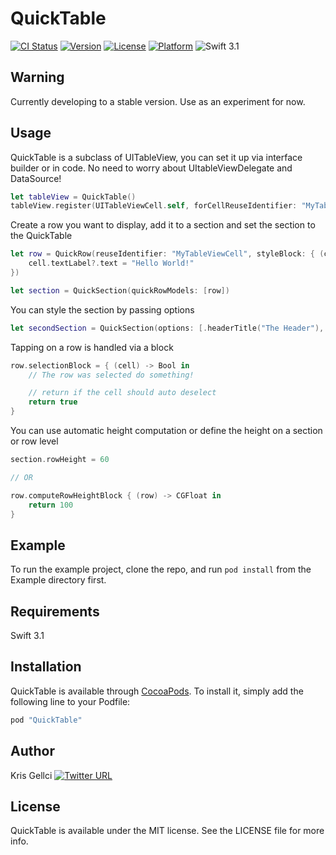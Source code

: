 # QuickTable

[![CI Status](http://img.shields.io/travis/kgellci/QuickTable.svg?style=flat)](https://travis-ci.org/kgellci/QuickTable)
[![Version](https://img.shields.io/cocoapods/v/QuickTable.svg?style=flat)](http://cocoapods.org/pods/QuickTable)
[![License](https://img.shields.io/cocoapods/l/QuickTable.svg?style=flat)](http://cocoapods.org/pods/QuickTable)
[![Platform](https://img.shields.io/cocoapods/p/QuickTable.svg?style=flat)](http://cocoapods.org/pods/QuickTable)
![Swift 3.1](https://img.shields.io/badge/Swift-3.0-orange.svg)

## Warning

Currently developing to a stable version. Use as an experiment for now.

## Usage

QuickTable is a subclass of UITableView, you can set it up via interface builder or in code.  No need to worry about UItableViewDelegate and DataSource!

```swift
let tableView = QuickTable()
tableView.register(UITableViewCell.self, forCellReuseIdentifier: "MyTableViewCell")
```

Create a row you want to display, add it to a section and set the section to the QuickTable

```swift
let row = QuickRow(reuseIdentifier: "MyTableViewCell", styleBlock: { (cell) in
    cell.textLabel?.text = "Hello World!"
})

let section = QuickSection(quickRowModels: [row])
```

You can style the section by passing options

```swift
let secondSection = QuickSection(options: [.headerTitle("The Header"), .footerTitle("The Footer")])
```

Tapping on a row is handled via a block

```swift
row.selectionBlock = { (cell) -> Bool in
    // The row was selected do something!

    // return if the cell should auto deselect
    return true
}
```

You can use automatic height computation or define the height on a section or row level

```swift
section.rowHeight = 60

// OR

row.computeRowHeightBlock { (row) -> CGFloat in
    return 100
}

```

## Example

To run the example project, clone the repo, and run `pod install` from the Example directory first.

## Requirements

Swift 3.1

## Installation

QuickTable is available through [CocoaPods](http://cocoapods.org). To install
it, simply add the following line to your Podfile:

```ruby
pod "QuickTable"
```

## Author

Kris Gellci [![Twitter URL](https://img.shields.io/twitter/url/http/shields.io.svg?style=social)](https://www.twitter.com/kgellci)

## License

QuickTable is available under the MIT license. See the LICENSE file for more info.
